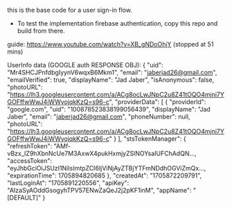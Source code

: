 this is the base code for a user sign-in flow.
- To test the implementation firebase authentication, copy this repo and build from there.


guide:
https://www.youtube.com/watch?v=XB_gNDoOhjY
(stopped at 51 mins)





UserInfo data (GOOGLE auth RESPONSE OBJ):
{
  "uid": "Mr4SHCJPnfdbgIyynV6wqxB6Mkm1",
  "email": "jaberjad26@gmail.com",
  "emailVerified": true,
  "displayName": "Jad Jaber",
  "isAnonymous": false,
  "photoURL": "https://lh3.googleusercontent.com/a/ACg8ocLwJNpC2u8Z41tOQO4mjni7YGOFffwWwJ4iWWyojqkKzQ=s96-c",
  "providerData": [
    {
      "providerId": "google.com",
      "uid": "100878523838199056439",
      "displayName": "Jad Jaber",
      "email": "jaberjad26@gmail.com",
      "phoneNumber": null,
      "photoURL": "https://lh3.googleusercontent.com/a/ACg8ocLwJNpC2u8Z41tOQO4mjni7YGOFffwWwJ4iWWyojqkKzQ=s96-c"
    }
  ],
  "stsTokenManager": {
    "refreshToken": "AMf-vBzx_IZ9hXbnNcUe7M3AxwX4pukHxmjyZSlNOYsaIUFChAdQN...,
    "accessToken": "eyJhbGciOiJSUzI1NiIsImtpZCI6IjViNjAyZTBjYTFmNDdhOGViZmQx...,
    "expirationTime": 1705894820685
  },
  "createdAt": "1705872209791",
  "lastLoginAt": "1705891220556",
  "apiKey": "AIzaSyAOddGsogyhTPV57ENwZaQeJ2j2pKF1inM",
  "appName": "[DEFAULT]"
}